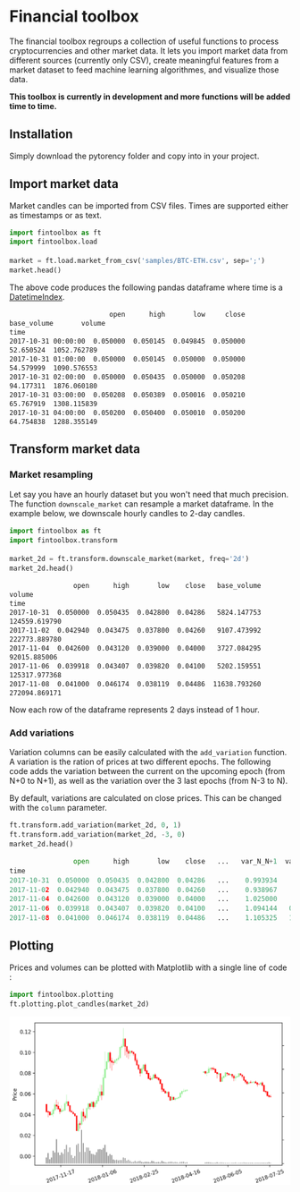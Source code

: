 # Financial toolbox

The financial toolbox regroups a collection of useful functions to process cryptocurrencies and other market data.
It lets you import market data from different sources (currently only CSV), create meaningful features from a market dataset to feed machine learning algorithmes, and visualize those data.

__This toolbox is currently in development and more functions will be added time to time.__

## Installation
Simply download the pytorency folder and copy into in your project.

## Import market data

Market candles can be imported from CSV files. Times are supported either as timestamps or as text.

```python
import fintoolbox as ft
import fintoolbox.load

market = ft.load.market_from_csv('samples/BTC-ETH.csv', sep=';')
market.head()
```

The above code produces the following pandas dataframe where time is a [DatetimeIndex](https://pandas.pydata.org/pandas-docs/stable/generated/pandas.DatetimeIndex.html).

```
                         open      high       low     close  base_volume       volume
time
2017-10-31 00:00:00  0.050000  0.050145  0.049845  0.050000    52.650524  1052.762789
2017-10-31 01:00:00  0.050000  0.050145  0.050000  0.050000    54.579999  1090.576553
2017-10-31 02:00:00  0.050000  0.050435  0.050000  0.050208    94.177311  1876.060180
2017-10-31 03:00:00  0.050208  0.050389  0.050016  0.050210    65.767919  1308.115839
2017-10-31 04:00:00  0.050200  0.050400  0.050010  0.050200    64.754838  1288.355149
```

## Transform market data

### Market resampling

Let say you have an hourly dataset but you won't need that much precision. The function ``downscale_market`` can resample a market dataframe. In the example below, we downscale hourly candles to 2-day candles.


```python
import fintoolbox as ft
import fintoolbox.transform

market_2d = ft.transform.downscale_market(market, freq='2d')
market_2d.head()
```
```
                open      high       low    close   base_volume         volume
time                                                                          
2017-10-31  0.050000  0.050435  0.042800  0.04286   5824.147753  124559.619790
2017-11-02  0.042940  0.043475  0.037800  0.04260   9107.473992  222773.889780
2017-11-04  0.042600  0.043120  0.039000  0.04000   3727.084295   92015.885006
2017-11-06  0.039918  0.043407  0.039820  0.04100   5202.159551  125317.977368
2017-11-08  0.041000  0.046174  0.038119  0.04486  11638.793260  272094.869171
```

Now each row of the dataframe represents 2 days instead of 1 hour.


### Add variations

Variation columns can be easily calculated with the ``add_variation`` function. A variation is the ration of prices at two different epochs.
The following code adds the variation between the current on the upcoming epoch (from N+0 to N+1), as well as the variation over the 3 last epochs (from N-3 to N).

By default, variations are calculated on close prices. This can be changed with the ``column`` parameter.

```python
ft.transform.add_variation(market_2d, 0, 1)
ft.transform.add_variation(market_2d, -3, 0)
market_2d.head()
```

```python
                open      high       low    close   ...   var_N_N+1  var_N-3_N
time                                                                                  
2017-10-31  0.050000  0.050435  0.042800  0.04286   ...    0.993934        NaN
2017-11-02  0.042940  0.043475  0.037800  0.04260   ...    0.938967        NaN
2017-11-04  0.042600  0.043120  0.039000  0.04000   ...    1.025000        NaN
2017-11-06  0.039918  0.043407  0.039820  0.04100   ...    1.094144   0.956603
2017-11-08  0.041000  0.046174  0.038119  0.04486   ...    1.105325   1.053050
```

## Plotting

Prices and volumes can be plotted with Matplotlib with a single line of code :

```python
import fintoolbox.plotting
ft.plotting.plot_candles(market_2d)
```

![](samples/plotting.png)